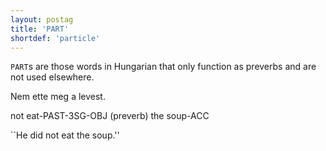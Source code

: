 ```yaml
---
layout: postag
title: 'PART'
shortdef: 'particle'
---
```


 `PART`s are those words in Hungarian that only function as preverbs and are not used elsewhere.
 
 Nem ette meg a levest.
 
 not eat-PAST-3SG-OBJ (preverb) the soup-ACC
 
 ``He did not eat the soup.''
